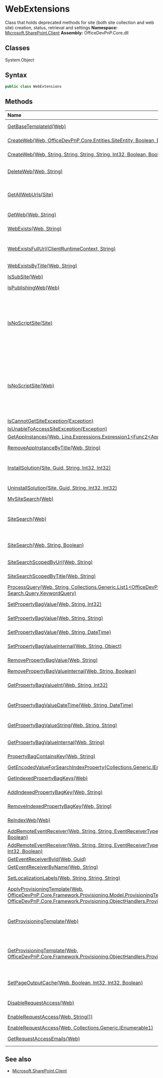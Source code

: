 # WebExtensions
Class that holds deprecated methods for site (both site collection and web site) creation, status, retrieval and settings
**Namespace:** [Microsoft.SharePoint.Client](Microsoft.SharePoint.Client.md)
**Assembly:** OfficeDevPnP.Core.dll
## Classes
System.Object
## Syntax
```C#
public class WebExtensions
```
## Methods
|**Name**|**Description**|
|:-----|:-----|
| [GetBaseTemplateId(Web)](WebExtensionsGetBaseTemplateIdWeb.md) | Returns the Base Template ID for the current web
| [CreateWeb(Web, OfficeDevPnP.Core.Entities.SiteEntity, Boolean, Boolean)](WebExtensionsCreateWebWebOfficeDevPnP.Core.Entities.SiteEntityBooleanBoolean.md) | Adds a new child Web (site) to a parent Web.
| [CreateWeb(Web, String, String, String, String, Int32, Boolean, Boolean)](WebExtensionsCreateWebWebStringStringStringStringInt32BooleanBoolean.md) | Adds a new child Web (site) to a parent Web.
| [DeleteWeb(Web, String)](WebExtensionsDeleteWebWebString.md) | Deletes the child website with the specified leaf URL, from a parent Web, if it exists.
| [GetAllWebUrls(Site)](WebExtensionsGetAllWebUrlsSite.md) | Gets the collection of the URLs of all Web sites that are contained within the site collection, including the top-level site and its subsites.
| [GetWeb(Web, String)](WebExtensionsGetWebWebString.md) | Returns the child Web site with the specified leaf URL.
| [WebExists(Web, String)](WebExtensionsWebExistsWebString.md) | Determines if a child Web site with the specified leaf URL exists.
| [WebExistsFullUrl(ClientRuntimeContext, String)](WebExtensionsWebExistsFullUrlClientRuntimeContextString.md) | Determines if a Web (site) exists at the specified full URL, either accessible or that returns an access error.
| [WebExistsByTitle(Web, String)](WebExtensionsWebExistsByTitleWebString.md) | Determines if a web exists by title.
| [IsSubSite(Web)](WebExtensionsIsSubSiteWeb.md) | Checks if the current web is a sub site or not
| [IsPublishingWeb(Web)](WebExtensionsIsPublishingWebWeb.md) | 
| [IsNoScriptSite(Site)](WebExtensionsIsNoScriptSiteSite.md) | Detects if the site in question has no script enabled or not. Detection is done by verifying if the AddAndCustomizePages permission is missing. See https://support.office.com/en-us/article/Turn-scripting-capabilities-on-or-off-1f2c515f-5d7e-448a-9fd7-835da935584f for the effects of NoScript
| [IsNoScriptSite(Web)](WebExtensionsIsNoScriptSiteWeb.md) | Detects if the site in question has no script enabled or not. Detection is done by verifying if the AddAndCustomizePages permission is missing. See https://support.office.com/en-us/article/Turn-scripting-capabilities-on-or-off-1f2c515f-5d7e-448a-9fd7-835da935584f for the effects of NoScript
| [IsCannotGetSiteException(Exception)](WebExtensionsIsCannotGetSiteExceptionException.md) | 
| [IsUnableToAccessSiteException(Exception)](WebExtensionsIsUnableToAccessSiteExceptionException.md) | 
| [GetAppInstances(Web, Linq.Expressions.Expression1<Func2<AppInstance,Object>>[])](WebExtensionsGetAppInstancesWebLinq.Expressions.Expression1<Func2<AppInstance,Object>>[].md) | 
| [RemoveAppInstanceByTitle(Web, String)](WebExtensionsRemoveAppInstanceByTitleWebString.md) | Removes the app instance with the specified title.
| [InstallSolution(Site, Guid, String, Int32, Int32)](WebExtensionsInstallSolutionSiteGuidStringInt32Int32.md) | Uploads and installs a sandbox solution package (.WSP) file, replacing existing solution if necessary.
| [UninstallSolution(Site, Guid, String, Int32, Int32)](WebExtensionsUninstallSolutionSiteGuidStringInt32Int32.md) | Uninstalls a sandbox solution package (.WSP) file
| [MySiteSearch(Web)](WebExtensionsMySiteSearchWeb.md) | Returns all my site site collections
| [SiteSearch(Web)](WebExtensionsSiteSearchWeb.md) | Returns all site collections that are indexed. In MT the search center, mysite host and contenttype hub are defined as non indexable by default and thus are not returned
| [SiteSearch(Web, String, Boolean)](WebExtensionsSiteSearchWebStringBoolean.md) | Returns the site collections that comply with the passed keyword query
| [SiteSearchScopedByUrl(Web, String)](WebExtensionsSiteSearchScopedByUrlWebString.md) | Returns all site collection that start with the provided URL
| [SiteSearchScopedByTitle(Web, String)](WebExtensionsSiteSearchScopedByTitleWebString.md) | Returns all site collection that match with the provided title
| [ProcessQuery(Web, String, Collections.Generic.List1<OfficeDevPnP.Core.Entities.SiteEntity>, Search.Query.KeywordQuery)](WebExtensionsProcessQueryWebStringCollections.Generic.List1<OfficeDevPnP.Core.Entities.SiteEntity>Search.Query.KeywordQuery.md) | 
| [SetPropertyBagValue(Web, String, Int32)](WebExtensionsSetPropertyBagValueWebStringInt32.md) | Sets a key/value pair in the web property bag
| [SetPropertyBagValue(Web, String, String)](WebExtensionsSetPropertyBagValueWebStringString.md) | Sets a key/value pair in the web property bag
| [SetPropertyBagValue(Web, String, DateTime)](WebExtensionsSetPropertyBagValueWebStringDateTime.md) | Sets a key/value pair in the web property bag
| [SetPropertyBagValueInternal(Web, String, Object)](WebExtensionsSetPropertyBagValueInternalWebStringObject.md) | Sets a key/value pair in the web property bag
| [RemovePropertyBagValue(Web, String)](WebExtensionsRemovePropertyBagValueWebString.md) | Removes a property bag value from the property bag
| [RemovePropertyBagValueInternal(Web, String, Boolean)](WebExtensionsRemovePropertyBagValueInternalWebStringBoolean.md) | Removes a property bag value
| [GetPropertyBagValueInt(Web, String, Int32)](WebExtensionsGetPropertyBagValueIntWebStringInt32.md) | Get int typed property bag value. If does not contain, returns default value.
| [GetPropertyBagValueDateTime(Web, String, DateTime)](WebExtensionsGetPropertyBagValueDateTimeWebStringDateTime.md) | Get DateTime typed property bag value. If does not contain, returns default value.
| [GetPropertyBagValueString(Web, String, String)](WebExtensionsGetPropertyBagValueStringWebStringString.md) | Get string typed property bag value. If does not contain, returns given default value.
| [GetPropertyBagValueInternal(Web, String)](WebExtensionsGetPropertyBagValueInternalWebString.md) | Type independent implementation of the property getter.
| [PropertyBagContainsKey(Web, String)](WebExtensionsPropertyBagContainsKeyWebString.md) | Checks if the given property bag entry exists
| [GetEncodedValueForSearchIndexProperty(Collections.Generic.IEnumerable1<String>)](WebExtensionsGetEncodedValueForSearchIndexPropertyCollections.Generic.IEnumerable1<String>.md) | 
| [GetIndexedPropertyBagKeys(Web)](WebExtensionsGetIndexedPropertyBagKeysWeb.md) | Returns all keys in the property bag that have been marked for indexing
| [AddIndexedPropertyBagKey(Web, String)](WebExtensionsAddIndexedPropertyBagKeyWebString.md) | Marks a property bag key for indexing
| [RemoveIndexedPropertyBagKey(Web, String)](WebExtensionsRemoveIndexedPropertyBagKeyWebString.md) | Unmarks a property bag key for indexing
| [ReIndexWeb(Web)](WebExtensionsReIndexWebWeb.md) | Queues a web for a full crawl the next incremental/continous crawl
| [AddRemoteEventReceiver(Web, String, String, EventReceiverType, EventReceiverSynchronization, Boolean)](WebExtensionsAddRemoteEventReceiverWebStringStringEventReceiverTypeEventReceiverSynchronizationBoolean.md) | Registers a remote event receiver
| [AddRemoteEventReceiver(Web, String, String, EventReceiverType, EventReceiverSynchronization, Int32, Boolean)](WebExtensionsAddRemoteEventReceiverWebStringStringEventReceiverTypeEventReceiverSynchronizationInt32Boolean.md) | Registers a remote event receiver
| [GetEventReceiverById(Web, Guid)](WebExtensionsGetEventReceiverByIdWebGuid.md) | Returns an event receiver definition
| [GetEventReceiverByName(Web, String)](WebExtensionsGetEventReceiverByNameWebString.md) | Returns an event receiver definition
| [SetLocalizationLabels(Web, String, String, String)](WebExtensionsSetLocalizationLabelsWebStringStringString.md) | Can be used to set translations for different cultures.
| [ApplyProvisioningTemplate(Web, OfficeDevPnP.Core.Framework.Provisioning.Model.ProvisioningTemplate, OfficeDevPnP.Core.Framework.Provisioning.ObjectHandlers.ProvisioningTemplateApplyingInformation)](WebExtensionsApplyProvisioningTemplateWebOfficeDevPnP.Core.Framework.Provisioning.Model.ProvisioningTemplateOfficeDevPnP.Core.Framework.Provisioning.ObjectHandlers.ProvisioningTemplateApplyingInformation.md) | Can be used to apply custom remote provisioning template on top of existing site.
| [GetProvisioningTemplate(Web)](WebExtensionsGetProvisioningTemplateWeb.md) | Can be used to extract custom provisioning template from existing site. The extracted template will be compared with the default base template.
| [GetProvisioningTemplate(Web, OfficeDevPnP.Core.Framework.Provisioning.ObjectHandlers.ProvisioningTemplateCreationInformation)](WebExtensionsGetProvisioningTemplateWebOfficeDevPnP.Core.Framework.Provisioning.ObjectHandlers.ProvisioningTemplateCreationInformation.md) | Can be used to extract custom provisioning template from existing site. The extracted template will be compared with the default base template.
| [SetPageOutputCache(Web, Boolean, Int32, Int32, Boolean)](WebExtensionsSetPageOutputCacheWebBooleanInt32Int32Boolean.md) | Sets output cache on publishing web. The settings can be maintained from UI by visiting url /_layouts/15/sitecachesettings.aspx
| [DisableRequestAccess(Web)](WebExtensionsDisableRequestAccessWeb.md) | Disables the request access on the web.
| [EnableRequestAccess(Web, String[])](WebExtensionsEnableRequestAccessWebString[].md) | Enables request access for the specified e-mail addresses.
| [EnableRequestAccess(Web, Collections.Generic.IEnumerable1<String>)](WebExtensionsEnableRequestAccessWebCollections.Generic.IEnumerable1<String>.md) | 
| [GetRequestAccessEmails(Web)](WebExtensionsGetRequestAccessEmailsWeb.md) | Gets the request access e-mail addresses of the web.
## See also
- [Microsoft.SharePoint.Client](Microsoft.SharePoint.Client.md)
